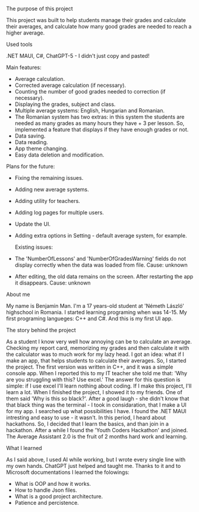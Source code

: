The purpose of this project

This project was built to help students manage their grades and calculate their averages, and calculate how many good grades are needed to
reach a higher average.

Used tools

.NET MAUI, C#, ChatGPT-5 - I didn't just copy and pasted!

Main features:

- Average calculation.
- Corrected average calculation (if necessary).
- Counting the number of good grades needed to correction (if necessary).
- Displaying the grades, subject and class.
- Multiple average systems: English, Hungarian and Romanian.
- The Romanian system has two extras: in this system the students are needed as many grades as many hours they have + 3 per lesson.
So, implemented a feature that displays if they have enough grades or not.
- Data saving.
- Data reading.
- App theme changing.
- Easy data deletion and modification.

Plans for the future:

- Fixing the remaining issues.
- Adding new average systems.
- Adding utility for teachers.
- Adding log pages for multiple users.
- Update the UI.
- Adding extra options in Setting - default average system, for example.

  Existing issues:

- The 'NumberOfLessons' and 'NumberOfGradesWarning' fields do not display correctly when the data was loaded from file. Cause: unknown
- After editing, the old data remains on the screen. After restarting the app it disappears. Cause: unknown

About me

My name is Benjamin Man. I'm a 17 years-old student at 'Németh László' highschool in Romania. I started learning programing when was 14-15.
My first programing langueges: C++ and C#. And this is my first UI app.


The story behind the project

As a student I know very well how annoying can be to calculate an average. Checking my report card, memorizing my grades and then calculate 
it with the calculator was to much work for my lazy head. I got an idea: what if I make an app, that helps students to calculate their 
averages. So, I started the project. The first version was written in C++, and it was a simple console app. When I reported this to my IT 
teacher she told me that: 'Why are you struggling with this? Use excel.' The answer for this question is simple: if I use excel 
I'll learn nothing about coding. If I make this project, I'll learn a lot.
When I finished the project, I showed it to my friends. One of them said 'Why is this so black?'. After a good laugh - she didn't know that
that black thing was the terminal - I took in considaration, that I make a UI for my app. I searched up what possibilities I have. I found
the .NET MAUI intresting and easy to use - it wasn't. In this period, I heard about hackathons. So, I decided that I learn the basics, and
than join in a hackathon. After a while I found the 'Youth Coders Hackathon' and joined.
The Average Assistant 2.0 is the fruit of 2 months hard work and learning.

What I learned

As I said above, I used AI while working, but I wrote every single line with my own hands. ChatGPT just helped and taught me. 
Thanks to it and to Microsoft documentations I learned the folowings:

- What is OOP and how it works.
- How to handle Json files.
- What is a good project architecture.
- Patience and percistence.

